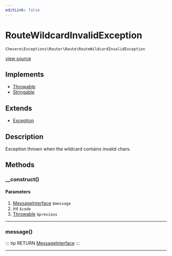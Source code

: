 ```yaml
---
editLink: false
---
```


# RouteWildcardInvalidException

`Chevere\Exceptions\Router\Route\RouteWildcardInvalidException`

[view source](https://github.com/chevere/chevere/blob/master/src/Chevere/Exceptions/Router/Route/RouteWildcardInvalidException.php)

## Implements

- [Throwable](https://www.php.net/manual/class.throwable)
- [Stringable](https://www.php.net/manual/class.stringable)

## Extends

- [Exception](../../Core/Exception.md)

## Description

Exception thrown when the wildcard contains invalid chars.

## Methods

### __construct()

#### Parameters

1. [MessageInterface](../../../Interfaces/Message/MessageInterface.md) `$message`
2. int `$code`
3. [Throwable](https://www.php.net/manual/class.throwable) `$previous`

---

### message()

::: tip RETURN
[MessageInterface](../../../Interfaces/Message/MessageInterface.md)
:::

---
